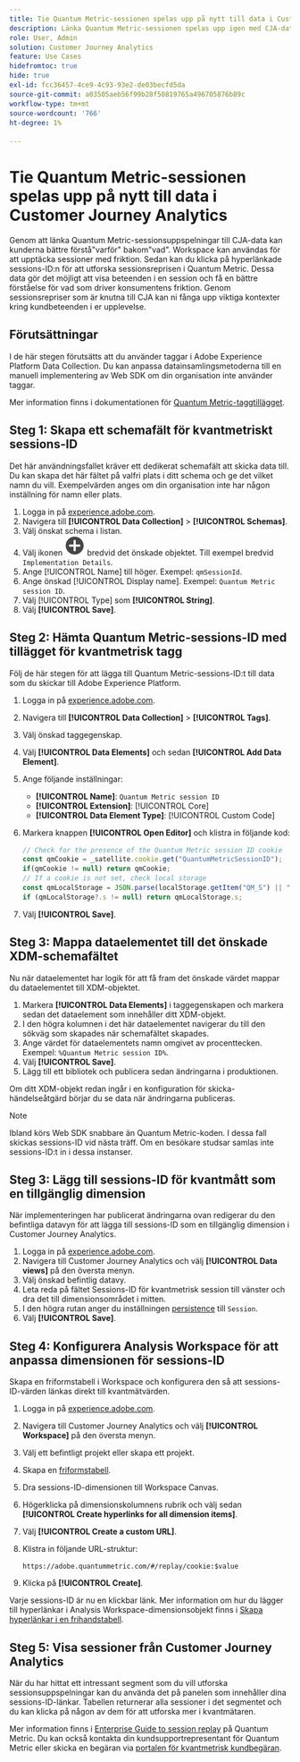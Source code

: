 ```yaml
---
title: Tie Quantum Metric-sessionen spelas upp på nytt till data i Customer Journey Analytics
description: Länka Quantum Metric-sessionen spelas upp igen med CJA-data för att bättre förstå"varför" bakom"vad".
role: User, Admin
solution: Customer Journey Analytics
feature: Use Cases
hidefromtoc: true
hide: true
exl-id: fcc36457-4ce9-4c93-93e2-de03becfd5da
source-git-commit: a03505aeb56f99b28f50819765a496705876b89c
workflow-type: tm+mt
source-wordcount: '766'
ht-degree: 1%

---
```


# Tie Quantum Metric-sessionen spelas upp på nytt till data i Customer Journey Analytics

Genom att länka Quantum Metric-sessionsuppspelningar till CJA-data kan kunderna bättre förstå&quot;varför&quot; bakom&quot;vad&quot;.  Workspace kan användas för att upptäcka sessioner med friktion. Sedan kan du klicka på hyperlänkade sessions-ID:n för att utforska sessionsreprisen i Quantum Metric.  Dessa data gör det möjligt att visa beteenden i en session och få en bättre förståelse för vad som driver konsumentens friktion.  Genom sessionsrepriser som är knutna till CJA kan ni fånga upp viktiga kontexter kring kundbeteenden i er upplevelse.

## Förutsättningar

I de här stegen förutsätts att du använder taggar i Adobe Experience Platform Data Collection. Du kan anpassa datainsamlingsmetoderna till en manuell implementering av Web SDK om din organisation inte använder taggar.

Mer information finns i dokumentationen för [Quantum Metric-taggtillägget](https://experienceleague.adobe.com/en/docs/experience-platform/destinations/catalog/analytics/quantum-metric).

## Steg 1: Skapa ett schemafält för kvantmetriskt sessions-ID

Det här användningsfallet kräver ett dedikerat schemafält att skicka data till. Du kan skapa det här fältet på valfri plats i ditt schema och ge det vilket namn du vill. Exempelvärden anges om din organisation inte har någon inställning för namn eller plats.

1. Logga in på [experience.adobe.com](https://experience.adobe.com).
1. Navigera till **[!UICONTROL Data Collection]** > **[!UICONTROL Schemas]**.
1. Välj önskat schema i listan.
1. Välj ikonen ![Lägg till fält](/help/assets/icons/AddCircle.svg) bredvid det önskade objektet. Till exempel bredvid `Implementation Details`.
1. Ange [!UICONTROL Name] till höger. Exempel: `qmSessionId`.
1. Ange önskad [!UICONTROL Display name]. Exempel: `Quantum Metric session ID`.
1. Välj [!UICONTROL Type] som **[!UICONTROL String]**.
1. Välj **[!UICONTROL Save]**.

## Steg 2: Hämta Quantum Metric-sessions-ID med tillägget för kvantmetrisk tagg

Följ de här stegen för att lägga till Quantum Metric-sessions-ID:t till data som du skickar till Adobe Experience Platform.

1. Logga in på [experience.adobe.com](https://experience.adobe.com).
1. Navigera till **[!UICONTROL Data Collection]** > **[!UICONTROL Tags]**.
1. Välj önskad taggegenskap.
1. Välj **[!UICONTROL Data Elements]** och sedan **[!UICONTROL Add Data Element]**.
1. Ange följande inställningar:
   * **[!UICONTROL Name]**: `Quantum Metric session ID`
   * **[!UICONTROL Extension]**: [!UICONTROL Core]
   * **[!UICONTROL Data Element Type]**: [!UICONTROL Custom Code]
1. Markera knappen **[!UICONTROL Open Editor]** och klistra in följande kod:

   ```js
   // Check for the presence of the Quantum Metric session ID cookie
   const qmCookie = _satellite.cookie.get("QuantumMetricSessionID");
   if(qmCookie != null) return qmCookie;
   // If a cookie is not set, check local storage
   const qmLocalStorage = JSON.parse(localStorage.getItem("QM_S") || "{}");
   if (qmLocalStorage?.s != null) return qmLocalStorage.s;
   ```

1. Välj **[!UICONTROL Save]**.

## Steg 3: Mappa dataelementet till det önskade XDM-schemafältet

Nu när dataelementet har logik för att få fram det önskade värdet mappar du dataelementet till XDM-objektet.

1. Markera **[!UICONTROL Data Elements]** i taggegenskapen och markera sedan det dataelement som innehåller ditt XDM-objekt.
1. I den högra kolumnen i det här dataelementet navigerar du till den sökväg som skapades när schemafältet skapades.
1. Ange värdet för dataelementets namn omgivet av procenttecken. Exempel: `%Quantum Metric session ID%`.
1. Välj **[!UICONTROL Save]**.
1. Lägg till ett bibliotek och publicera sedan ändringarna i produktionen.

Om ditt XDM-objekt redan ingår i en konfiguration för skicka-händelseåtgärd börjar du se data när ändringarna publiceras.

>[!NOTE]
>
>Ibland körs Web SDK snabbare än Quantum Metric-koden. I dessa fall skickas sessions-ID vid nästa träff. Om en besökare studsar samlas inte sessions-ID:t in i dessa instanser.

## Steg 3: Lägg till sessions-ID för kvantmått som en tillgänglig dimension

När implementeringen har publicerat ändringarna ovan redigerar du den befintliga datavyn för att lägga till sessions-ID som en tillgänglig dimension i Customer Journey Analytics.

1. Logga in på [experience.adobe.com](https://experience.adobe.com).
1. Navigera till Customer Journey Analytics och välj **[!UICONTROL Data views]** på den översta menyn.
1. Välj önskad befintlig datavy.
1. Leta reda på fältet Sessions-ID för kvantmetrisk session till vänster och dra det till dimensionsområdet i mitten.
1. I den högra rutan anger du inställningen [persistence](/help/data-views/component-settings/persistence.md) till `Session`.
1. Välj **[!UICONTROL Save]**.

## Steg 4: Konfigurera Analysis Workspace för att anpassa dimensionen för sessions-ID

Skapa en friformstabell i Workspace och konfigurera den så att sessions-ID-värden länkas direkt till kvantmätvärden.

1. Logga in på [experience.adobe.com](https://experience.adobe.com).
1. Navigera till Customer Journey Analytics och välj **[!UICONTROL Workspace]** på den översta menyn.
1. Välj ett befintligt projekt eller skapa ett projekt.
1. Skapa en [friformstabell](/help/analysis-workspace/visualizations/freeform-table/freeform-table.md).
1. Dra sessions-ID-dimensionen till Workspace Canvas.
1. Högerklicka på dimensionskolumnens rubrik och välj sedan **[!UICONTROL Create hyperlinks for all dimension items]**.
1. Välj **[!UICONTROL Create a custom URL]**.
1. Klistra in följande URL-struktur:

   ```
   https://adobe.quantummetric.com/#/replay/cookie:$value
   ```

1. Klicka på **[!UICONTROL Create]**.

Varje sessions-ID är nu en klickbar länk. Mer information om hur du lägger till hyperlänkar i Analysis Workspace-dimensionsobjekt finns i [Skapa hyperlänkar i en frihandstabell](/help/analysis-workspace/visualizations/freeform-table/freeform-table-hyperlinks.md).

## Steg 5: Visa sessioner från Customer Journey Analytics

När du har hittat ett intressant segment som du vill utforska sessionsuppspelningar kan du använda det på panelen som innehåller dina sessions-ID-länkar. Tabellen returnerar alla sessioner i det segmentet och du kan klicka på någon av dem för att utforska mer i kvantmätaren.

Mer information finns i [Enterprise Guide to session replay](https://www.quantummetric.com/resources/ebook/the-enterprise-guide-to-session-replay) på Quantum Metric. Du kan också kontakta din kundsupportrepresentant för Quantum Metric eller skicka en begäran via [portalen för kvantmetrisk kundbegäran](https://community.quantummetric.com/s/public-support-page).
